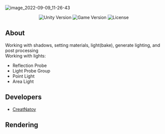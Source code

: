 ![image_2022-09-09_11-26-43](https://user-images.githubusercontent.com/76531899/189321408-bd90bfc1-0489-4c3c-a66d-4d4a7f52d513.jpg)

<p align="center">
    <img src="https://img.shields.io/badge/Engine-2021.3.0f1-blueviolet" alt="Unity Version">
    <img src="https://img.shields.io/badge/Version-0.1-blue" alt="Game Version">
    <img src="https://img.shields.io/badge/License-None-success" alt="License">
</p>

## About

Working with shadows, setting materials, light(bake), generate lighting, and post processing  <br>
Working with lights:
* Reflection Probe
* Light Probe Group
* Point Light
* Area Light

## Developers

- [CreatNatoy](https://github.com/CreatNatoy)

## Rendering 
